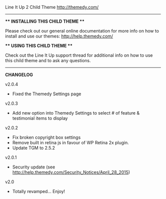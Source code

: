 Line It Up 2 Child Theme
http://themedy.com/

-----------------------------------------

<b>** INSTALLING THIS CHILD THEME **</b>

Please check out our general online documentation for more info on how to install and use our themes: http://help.themedy.com/


<b>** USING THIS CHILD THEME **</b>

Check out the Line It Up support thread for additional info on how to use this child theme and to ask any questions.

-----------------------------------------

<b>CHANGELOG</b>

v2.0.4
- Fixed the Themedy Settings page

v2.0.3
- Add new option into Themedy Settings to select # of feature & testimonial items to display

v2.0.2
- Fix broken copyright box settings
- Remove built in retina js in favour of WP Retina 2x plugin.
- Update TGM to 2.5.2

v2.0.1
- Security update (see http://help.themedy.com/Security_Notices/April_28_2015)

v2.0
- Totally revamped... Enjoy!
